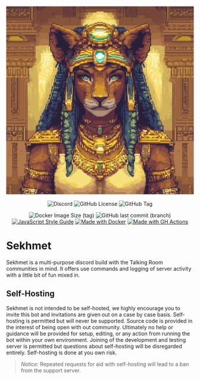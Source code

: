 <div align="center">
  <br />
  <p>
    <img src="./assets/images/sekhmet_pixel.png"/>
  </p>

![Discord](https://img.shields.io/discord/1352807376104722564?style=for-the-badge)
![GitHub License](https://img.shields.io/github/license/VulgarBear/sekhmet?style=for-the-badge)
![GitHub Tag](https://img.shields.io/github/v/tag/VulgarBear/sekhmet?style=for-the-badge)

![Docker Image Size (tag)](https://img.shields.io/docker/image-size/vulgarbear/sekhmet/latest?style=for-the-badge)
![GitHub last commit (branch)](https://img.shields.io/github/last-commit/vulgarbear/sekhmet/main?style=for-the-badge)
[![JavaScript Style Guide](https://img.shields.io/badge/code_style-standard-brightgreen.svg?style=for-the-badge)](https://standardjs.com)
[![Made with Docker](https://img.shields.io/badge/Made_with-Docker-blue?style=for-the-badge&logo=docker&logoColor=white)](https://www.docker.com/ "Go to Docker homepage")
[![Made with GH Actions](https://img.shields.io/badge/CI-GitHub_Actions-blue?style=for-the-badge&logo=github-actions&logoColor=white)](https://github.com/features/actions "Go to GitHub Actions homepage")

</div>

# **Sekhmet**

Sekhmet is a multi-purpose discord build with the Talking Room communities in mind. It offers use commands and logging of server activity with a little bit of fun mixed in.

## Self-Hosting

Sekhmet is not intended to be self-hosted, we highly encourage you to invite this bot and invitations are given out on a case by case basis. Self-hosting is permitted but will never be supported. Source code is provided in the interest
of being open with out community. Ultimately no help or guidance will be provided for setup, editing, or any action from running the bot within your own environment. Joining of the development and testing server is permitted but questions about
self-hosting will be disregarded entirely. Self-hosting is done at you own risk.

> _Notice_: Repeated requests for aid with self-hosting will lead to a ban from the support server.
